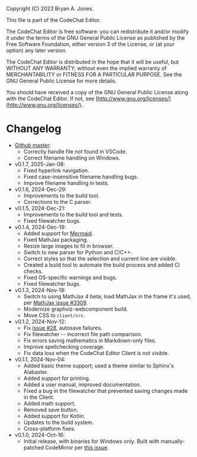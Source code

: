 Copyright (C) 2023 Bryan A. Jones.

This file is part of the CodeChat Editor.

The CodeChat Editor is free software: you can redistribute it and/or modify it
under the terms of the GNU General Public License as published by the Free
Software Foundation, either version 3 of the License, or (at your option) any
later version.

The CodeChat Editor is distributed in the hope that it will be useful, but
WITHOUT ANY WARRANTY; without even the implied warranty of MERCHANTABILITY or
FITNESS FOR A PARTICULAR PURPOSE. See the GNU General Public License for more
details.

You should have received a copy of the GNU General Public License along with the
CodeChat Editor. If not, see
[http://www.gnu.org/licenses/](http://www.gnu.org/licenses/).

# Changelog

- [Github master](https://github.com/bjones1/CodeChat_Editor):
  - Correctly handle file not found in VSCode.
  - Correct filename handling on Windows.
- v0.1.7, 2025-Jan-08:
  - Fixed hyperlink navigation.
  - Fixed case-insensitive filename handling bugs.
  - Improve filename handling in tests.
- v0.1.6, 2024-Dec-29:
  - Improvements to the build tool.
  - Corrections to the C parser.
- v0.1.5, 2024-Dec-21:
  - Improvements to the build tool and tests.
  - Fixed filewatcher bugs.
- v0.1.4, 2024-Dec-19:
  - Added support for [Mermaid](https://mermaid.js.org/).
  - Fixed MathJax packaging.
  - Resize large images to fit in browser.
  - Switch to new parser for Python and C/C++.
  - Correct styles so that the selection and current line are visible.
  - Created a build tool to automate the build process and added CI checks.
  - Fixed OS-specific warnings and bugs.
  - Fixed filewatcher bugs.
- v0.1.3, 2024-Nov-18:
  - Switch to using MathJax 4 beta; load MathJax in the frame it's used, per
    [MathJax issue #3309](https://github.com/mathjax/MathJax/issues/3309).
  - Modernize graphviz-webcomponent build.
  - Move CSS to `client/src`.
- v0.1.2, 2024-Nov-12:
  - Fix [issue #28](https://github.com/bjones1/CodeChat_Editor/issues/28),
    autosave failures.
  - Fix filewatcher -- incorrect file path comparison.
  - Fix errors saving mathematics in Markdown-only files.
  - Improve spellchecking coverage.
  - Fix data loss when the CodeChat Editor Client is not visible.
- v0.1.1, 2024-Nov-04:
  - Added basic theme support; used a theme similar to Sphinx's Alabaster.
  - Added support for printing.
  - Added a user manual, improved documentation.
  - Fixed a bug in the filewatcher that prevented saving changes made in the
    Client.
  - Added math support.
  - Removed save button.
  - Added support for Kotlin.
  - Updates to the build system.
  - Cross-platform fixes.
- v0.1.0, 2024-Oct-16:
  - Initial release, with binaries for Windows only. Built with manually-patched
    CodeMirror per
    [this issue](https://github.com/bjones1/CodeChat_Editor/issues/27).
